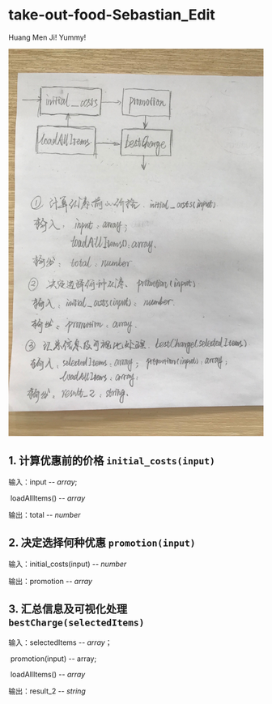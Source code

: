 # take-out-food-Sebastian_Edit
Huang Men Ji! Yummy!

 ![Tasking](https://github.com/AuburnBouquet/take-out-food-Sebastian_Edit/blob/master/Tasking.jpg)


## 1. 计算优惠前的价格 `initial_costs(input)`

输入：input -- *array*;

​             loadAllItems() -- *array*

输出：total -- *number*

## 2. 决定选择何种优惠 `promotion(input)`

输入：initial_costs(input) -- *number*

输出：promotion -- *array*

## 3. 汇总信息及可视化处理 `bestCharge(selectedItems)`

输入：selectedItems -- *array*；

​             promotion(input) -- array;

​             loadAllItems() -- *array*

输出：result_2 -- *string*

